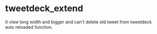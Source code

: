 # tweetdeck_extend

It view long width and bigger and can't delete old tweet from tweetdeck auto reloaded function. 
